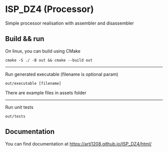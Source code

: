 # ISP_DZ4 (Processor)

Simple processor realisation with assembler and disassembler 

## Build && run
On linux, you can build using CMake
    
    cmake -S ./ -B out && cmake --build out

----    
Run generated executable (filename is optional param)
   
    out/executable [filename]

There are example files in assets folder

----
Run unit tests
   
    out/tests
   
## Documentation
You can find documentation at https://arti1208.github.io/ISP_DZ4/html/
